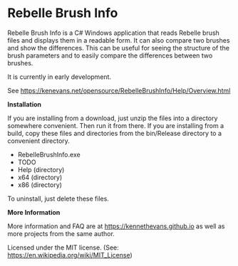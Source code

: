 # Rebelle Brush Info

Rebelle Brush Info is a C# Windows application that reads Rebelle brush files and displays them in a readable form. It can also compare two brushes and show the differences. This can be useful for seeing the structure of the brush parameters and to easily compare the differences between two brushes.

It is currently in early development.

See https://kenevans.net/opensource/RebelleBrushInfo/Help/Overview.html

**Installation**

If you are installing from a download, just unzip the files into a directory somewhere convenient. Then run it from there. If you are installing from a build, copy these files and directories from the bin/Release directory to a convenient directory.


* RebelleBrushInfo.exe
* TODO
* Help (directory)
* x64 (directory)
* x86 (directory)

To uninstall, just delete these files.

**More Information**

More information and FAQ are at https://kennethevans.github.io as well as more projects from the same author.

Licensed under the MIT license. (See: https://en.wikipedia.org/wiki/MIT_License)